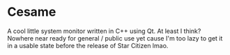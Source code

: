 # Cesame
A cool little system monitor written in C++ using Qt. At least I think?
Nowhere near ready for general / public use yet cause I'm too lazy to get it in a usable state before the release of Star Citizen lmao.
